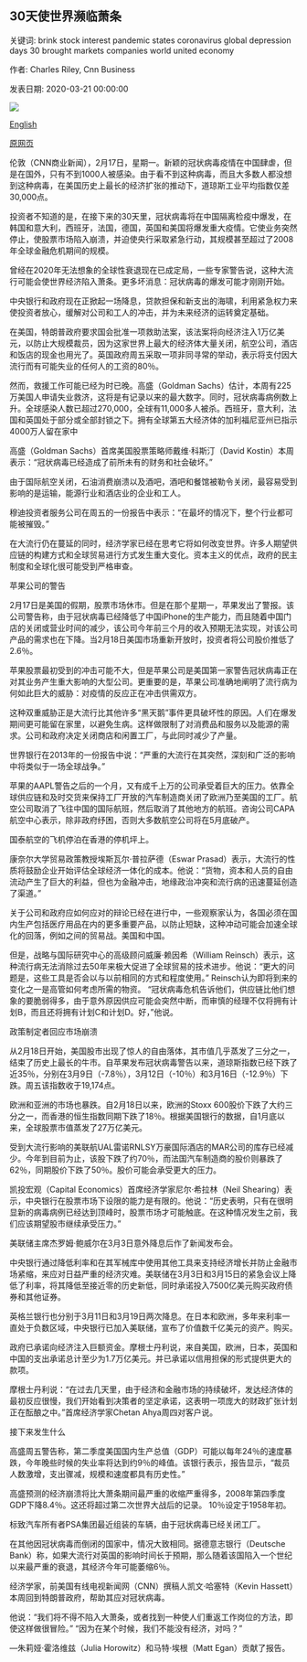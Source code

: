 ## 30天使世界濒临萧条

关键词: brink stock interest pandemic states coronavirus global depression days 30 brought markets companies world united economy

作者: Charles Riley, Cnn Business

发表日期: 2020-03-21 00:00:00

![](https://cdn.cnn.com/cnnnext/dam/assets/200317120746-08-nyse-0316-super-tease.jpg)

[English](30%20days%20that%20brought%20the%20world%20to%20the%20brink%20of%20a%20depression.md)

[原网页](https://edition.cnn.com/2020/03/21/business/coronavirus-economy-markets/index.html)

伦敦（CNN商业新闻），2月17日，星期一。新颖的冠状病毒疫情在中国肆虐，但是在国外，只有不到1000人被感染。由于看不到这种病毒，而且大多数人都没想到这种病毒，在美国历史上最长的经济扩张的推动下，道琼斯工业平均指数仅差30,000点。

投资者不知道的是，在接下来的30天里，冠状病毒将在中国隔离检疫中爆发，在韩国和意大利，西班牙，法国，德国，英国和美国将爆发重大疫情。它使业务突然停止，使股票市场陷入崩溃，并迫使央行采取紧急行动，其规模甚至超过了2008年全球金融危机期间的规模。

曾经在2020年无法想象的全球性衰退现在已成定局，一些专家警告说，这种大流行可能会使世界经济陷入萧条。更多坏消息：冠状病毒的爆发可能才刚刚开始。

中央银行和政府现在正掀起一场降息，贷款担保和新支出的海啸，利用紧急权力来使投资者放心，缓解对公司和工人的冲击，并为未来经济的运转奠定基础。

在美国，特朗普政府要求国会批准一项救助法案，该法案将向经济注入1万亿美元，以防止大规模裁员，因为这家世界上最大的经济体大量关闭，航空公司，酒店和饭店的现金也用光了。英国政府周五采取一项非同寻常的举动，表示将支付因大流行而有可能失业的任何人的工资的80％。

然而，救援工作可能已经为时已晚。高盛（Goldman Sachs）估计，本周有225万美国人申请失业救济，这将是有记录以来的最大数字。同时，冠状病毒病例数上升。全球感染人数已超过270,000，全球有11,000多人被杀。西班牙，意大利，法国和英国处于部分或全部封锁之下。拥有全球第五大经济体的加利福尼亚州已指示4000万人留在家中

高盛（Goldman Sachs）首席美国股票策略师戴维·科斯汀（David Kostin）本周表示：“冠状病毒已经造成了前所未有的财务和社会破坏。”

由于国际航空关闭，石油消费崩溃以及酒吧，酒吧和餐馆被勒令关闭，最容易受到影响的是运输，能源行业和酒店业的企业和工人。

穆迪投资者服务公司在周五的一份报告中表示：“在最坏的情况下，整个行业都可能被摧毁。”

在大流行仍在蔓延的同时，经济学家已经在思考它将如何改变世界。许多人期望供应链的构建方式和全球贸易进行方式发生重大变化。资本主义的优点，政府的民主制度和全球化很可能受到严格审查。

苹果公司的警告

2月17日是美国的假期，股票市场休市。但是在那个星期一，苹果发出了警报。该公司警告称，由于冠状病毒已经降低了中国iPhone的生产能力，而且随着中国门店的关闭或营业时间的减少，该公司今年前三个月的收入预期无法实现，对该公司产品的需求也在下降。当2月18日美国市场重新开放时，投资者将公司股价推低了2.6％。

苹果股票最初受到的冲击可能不大，但是苹果公​​司是美国第一家警告冠状病毒正在对其业务产生重大影响的大型公司。更重要的是，苹果公司准确地阐明了流行病为何如此巨大的威胁：对疫情的反应正在冲击供需双方。

这种双重威胁正是大流行比其他许多“黑天鹅”事件更具破坏性的原因。人们在爆发期间更可能留在家里，以避免生病。这样做限制了对消费品和服务以及能源的需求。公司和政府决定关闭商店和闲置工厂，与此同时减少了产量。

世界银行在2013年的一份报告中说：“严重的大流行在其突然，深刻和广泛的影响中将类似于一场全球战争。”

苹果的AAPL警告之后的一个月，又有成千上万的公司承受着巨大的压力。依靠全球供应链和及时交货来保持工厂开放的汽车制造商关闭了欧洲乃至美国的工厂。航空公司取消了飞往中国的国际航班，然后取消了其他地方的航班。咨询公司CAPA航空中心表示，除非政府纾困，否则大多数航空公司将在5月底破产。

国泰航空的飞机停泊在香港的停机坪上。

康奈尔大学贸易政策教授埃斯瓦尔·普拉萨德（Eswar Prasad）表示，大流行的性质将鼓励企业开始评估全球经济一体化的成本。他说：“货物，资本和人员的自由流动产生了巨大的利益，但也为金融冲击，地缘政治冲突和流行病的迅速蔓延创造了渠道。”

关于公司和政府应如何应对的辩论已经在进行中，一些观察家认为，各国必须在国内生产包括医疗用品在内的更多重要产品，以防止短缺，这种冲动可能会加速全球化的回落，例如之间的贸易战。美国和中国。

但是，战略与国际研究中心的高级顾问威廉·赖因希（William Reinsch）表示，这种流行病无法消除过去50年来极大促进了全球贸易的技术进步。他说：“更大的问题是，这些工具是否会以与以前相同的方式和程度使用。” Reinsch认为即将到来的变化之一是高管如何考虑所需的物资。 “冠状病毒危机告诉他们，供应链比他们想象的要脆弱得多，由于意外原因供应可能会突然中断，而审慎的经理不仅将拥有计划B，而且还将拥有计划C和计划D。好，”他说。

政策制定者回应市场崩溃

从2月18日开始，美国股市出现了惊人的自由落体，其市值几乎蒸发了三分之一，结束了历史上最长的牛市。自苹果发布冠状病毒警告以来，道琼斯指数已经下跌了近35％，分别在3月9日（-7.8％），3月12日（-10％）和3月16日（-12.9％）下跌。周五该指数收于19,174点。

欧洲和亚洲的市场也暴跌。自2月18日以来，欧洲的Stoxx 600股价下跌了大约三分之一，而香港的恒生指数同期下跌了18％。根据美国银行的数据，自1月底以来，全球股票市值蒸发了27万亿美元。

受到大流行影响的美联航UAL雷诺RNLSY万豪国际酒店的MAR公司的库存已经减少。今年到目前为止，该股下跌了约70％，而法国汽车制造商的股价则暴跌了62％，同期股价下跌了50％。股价可能会承受更大的压力。

凯投宏观（Capital Economics）首席经济学家尼尔·希拉林（Neil Shearing）表示，中央银行在股票市场下设限的能力是有限的。他说：“历史表明，只有在很明显新的病毒病例已经达到顶峰时，股票市场才可能触底。在这种情况发生之前，我们应该期望股市继续承受压力。”

美联储主席杰罗姆·鲍威尔在3月3日意外降息后作了新闻发布会。

中央银行通过降低利率和在其军械库中使用其他工具来支持经济增长并防止金融市场紧缩，来应对日益严重的经济灾难。美联储在3月3日和3月15日的紧急会议上降低了利率，将其降低至接近零的历史新低，同时承诺投入7500亿美元购买政府债券和其他证券。

英格兰银行也分别于3月11日和3月19日两次降息。在日本和欧洲，多年来利率一直处于负数区域，中央银行已加入美联储，宣布了价值数千亿美元的资产。购买。

政府已承诺向经济注入巨额资金。摩根士丹利说，来自美国，欧洲，日本，英国和中国的支出承诺总计至少为1.7万亿美元。并已承诺以信用担保的形式提供更大的款项。

摩根士丹利说：“在过去几天里，由于经济和金融市场的持续破坏，发达经济体的最初反应很慢，我们开始看到决策者的坚定承诺，这表明一项庞大的财政扩张计划正在酝酿之中。”首席经济学家Chetan Ahya周四对客户说。

接下来发生什么

高盛周五警告称，第二季度美国国内生产总值（GDP）可能以每年24％的速度暴跌，今年晚些时候的失业率将达到约9％的峰值。该银行表示，报告显示，“裁员人数激增，支出骤减，规模和速度都具有历史性。”

高盛预测的经济崩溃将比大萧条期间最严重的收缩严重得多，2008年第四季度GDP下降8.4％。这还将超过第二次世界大战后的记录。 10％设定于1958年初。

标致汽车所有者PSA集团最近组装的车辆，由于冠状病毒已经关闭工厂。

在其他因冠状病毒而倒闭的国家中，情况大致相同。据德意志银行（Deutsche Bank）称，如果大流行对英国的影响时间长于预期，那么随着该国陷入一个世纪以来最严重的衰退，其经济今年可能萎缩6％。

经济学家，前美国有线电视新闻网（CNN）撰稿人凯文·哈塞特（Kevin Hassett）本周回到特朗普政府，帮助其应对冠状病毒。

他说：“我们将不得不陷入大萧条，或者找到一种使人们重返工作岗位的方法，即使这样做很冒险。” “因为在某个时候，我们不能没有经济，对吗？”

—朱莉娅·霍洛维兹（Julia Horowitz）和马特·埃根（Matt Egan）贡献了报告。